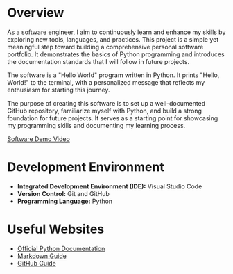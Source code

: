 # Overview

As a software engineer, I aim to continuously learn and enhance my skills by exploring new tools, languages, and practices. This project is a simple yet meaningful step toward building a comprehensive personal software portfolio. It demonstrates the basics of Python programming and introduces the documentation standards that I will follow in future projects.

The software is a "Hello World" program written in Python. It prints "Hello, World!" to the terminal, with a personalized message that reflects my enthusiasm for starting this journey.

The purpose of creating this software is to set up a well-documented GitHub repository, familiarize myself with Python, and build a strong foundation for future projects. It serves as a starting point for showcasing my programming skills and documenting my learning process.

[Software Demo Video](https://zoom.us/clips/share/ZbhY88aNUAgKptkQZcmiE0TT_z9wF1FVvT64rAwN746UMoLGOlZ3q8xWzLqzn19yu_piGa8R.63KV9-m5OOwXWBvd)

# Development Environment

- **Integrated Development Environment (IDE):** Visual Studio Code
- **Version Control:** Git and GitHub
- **Programming Language:** Python

# Useful Websites

- [Official Python Documentation](https://docs.python.org/3/)
- [Markdown Guide](https://www.markdownguide.org/)
- [GitHub Guide](https://guides.github.com/)
